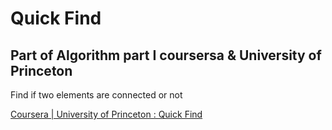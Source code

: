 # Quick Find

## Part of Algorithm part I coursersa & University of Princeton

Find if two elements are connected or not

[Coursera | University of Princeton : Quick Find](https://www.coursera.org/learn/algorithms-part1/lecture/EcF3P/quick-find)
